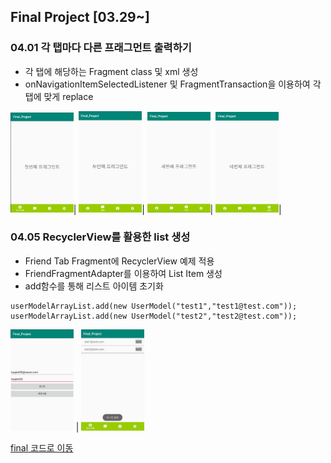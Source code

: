 

## Final Project [03.29~]


### 04.01 각 탭마다 다른 프래그먼트 출력하기
- 각 탭에 해당하는 Fragment class 및 xml 생성
- onNavigationItemSelectedListener 및 FragmentTransaction을 이용하여 각 탭에 맞게 replace  

 <img src="https://github.com/hyejin830/Android_Daily_Study/blob/master/Final/images/0401/1.png" width="20%"></img>| <img src="https://github.com/hyejin830/Android_Daily_Study/blob/master/Final/images/0401/2.png" width="20%"></img>| <img src="https://github.com/hyejin830/Android_Daily_Study/blob/master/Final/images/0401/3.png" width="20%"></img>| <img src="https://github.com/hyejin830/Android_Daily_Study/blob/master/Final/images/0401/4.png" width="20%"></img>|


### 04.05 RecyclerView를 활용한 list 생성

- Friend Tab Fragment에 RecyclerView 예제 적용
- FriendFragmentAdapter를 이용하여 List Item 생성
- add함수를 통해 리스트 아이템 초기화

```
userModelArrayList.add(new UserModel("test1","test1@test.com"));
userModelArrayList.add(new UserModel("test2","test2@test.com"));
```

<img src="https://github.com/hyejin830/Android_Daily_Study/blob/master/Day15/images/2.png" width="20%"></img> | <img src="https://github.com/hyejin830/Android_Daily_Study/blob/master/Day15/images/3.png" width="20%"></img>

[final 코드로 이동](https://github.com/hyejin830/Android_Daily_Study/tree/master/Final/Final_Project)